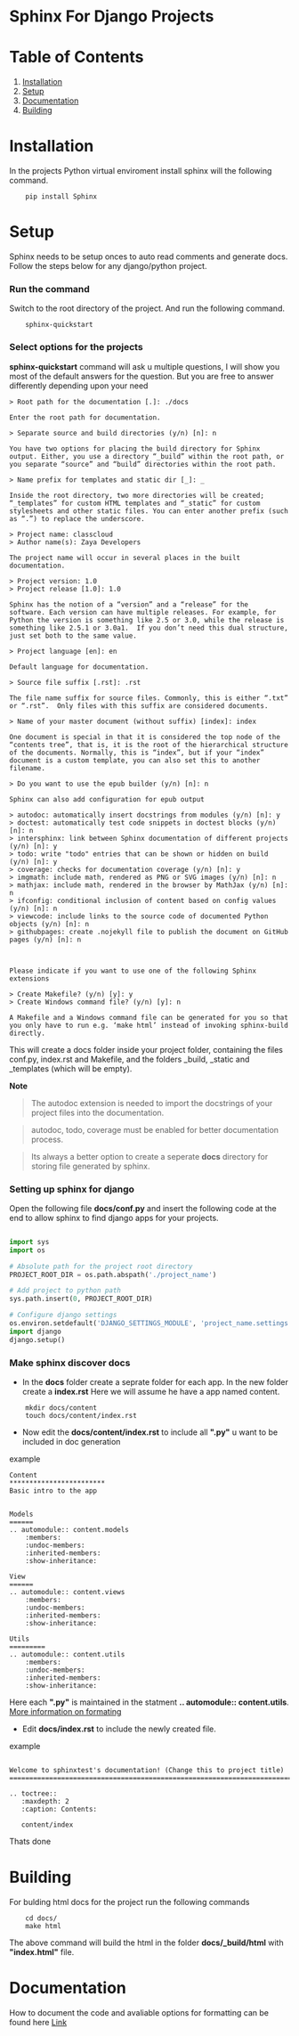 # Sphinx For Django Projects


# Table of Contents
1. [Installation](#installation)
2. [Setup](#setup)
3. [Documentation](#documentation)
4. [Building](#building)

# Installation

In the projects Python virtual enviroment install sphinx will the following command.

```shell
	pip install Sphinx
```

# Setup
Sphinx needs to be setup onces to auto read comments and generate docs. Follow the steps below for any django/python project.

### Run the command
Switch to the root directory of the project. And run the following command.
```
	sphinx-quickstart
```
### Select options for the projects
**sphinx-quickstart** command will ask u multiple questions, I will show you most of the default answers for the question. But you are free to answer differently depending upon your need


```
> Root path for the documentation [.]: ./docs

Enter the root path for documentation.
```

```
> Separate source and build directories (y/n) [n]: n

You have two options for placing the build directory for Sphinx output. Either, you use a directory “_build” within the root path, or you separate “source” and “build” directories within the root path.
```
```
> Name prefix for templates and static dir [_]: _

Inside the root directory, two more directories will be created; “_templates” for custom HTML templates and “_static” for custom stylesheets and other static files. You can enter another prefix (such as “.”) to replace the underscore.
```

```
> Project name: classcloud
> Author name(s): Zaya Developers

The project name will occur in several places in the built documentation.
```

```
> Project version: 1.0
> Project release [1.0]: 1.0

Sphinx has the notion of a “version” and a “release” for the
software. Each version can have multiple releases. For example, for
Python the version is something like 2.5 or 3.0, while the release is something like 2.5.1 or 3.0a1.  If you don’t need this dual structure, just set both to the same value.
```

```
> Project language [en]: en

Default language for documentation.

```

```
> Source file suffix [.rst]: .rst

The file name suffix for source files. Commonly, this is either “.txt” or “.rst”.  Only files with this suffix are considered documents.
```

```
> Name of your master document (without suffix) [index]: index

One document is special in that it is considered the top node of the
“contents tree”, that is, it is the root of the hierarchical structure of the documents. Normally, this is “index”, but if your “index” document is a custom template, you can also set this to another filename.
```

```
> Do you want to use the epub builder (y/n) [n]: n

Sphinx can also add configuration for epub output
```

```
> autodoc: automatically insert docstrings from modules (y/n) [n]: y
> doctest: automatically test code snippets in doctest blocks (y/n) [n]: n
> intersphinx: link between Sphinx documentation of different projects (y/n) [n]: y
> todo: write "todo" entries that can be shown or hidden on build (y/n) [n]: y
> coverage: checks for documentation coverage (y/n) [n]: y
> imgmath: include math, rendered as PNG or SVG images (y/n) [n]: n
> mathjax: include math, rendered in the browser by MathJax (y/n) [n]: n
> ifconfig: conditional inclusion of content based on config values (y/n) [n]: n
> viewcode: include links to the source code of documented Python objects (y/n) [n]: n
> githubpages: create .nojekyll file to publish the document on GitHub pages (y/n) [n]: n



Please indicate if you want to use one of the following Sphinx extensions 
```
```
> Create Makefile? (y/n) [y]: y
> Create Windows command file? (y/n) [y]: n

A Makefile and a Windows command file can be generated for you so that you only have to run e.g. ‘make html’ instead of invoking sphinx-build directly.
```

This will create a docs folder inside your project folder, containing the files conf.py, index.rst and Makefile, and the folders _build, _static and _templates (which will be empty).


**Note**
>The autodoc extension is needed to import the docstrings of your project files into the documentation.

>autodoc, todo, coverage must be enabled for better documentation process.

>Its always a better option to create a seperate **docs** directory for storing file generated by sphinx. 


### Setting up sphinx for django

Open the following file **docs/conf.py** and insert the following code at the end to allow sphinx to find django apps for your projects.

```python

import sys
import os

# Absolute path for the project root directory
PROJECT_ROOT_DIR = os.path.abspath('./project_name')

# Add project to python path
sys.path.insert(0, PROJECT_ROOT_DIR)

# Configure django settings
os.environ.setdefault('DJANGO_SETTINGS_MODULE', 'project_name.settings')
import django
django.setup()

```

### Make sphinx discover docs

* In the **docs** folder create a seprate folder for each app. In the new folder create a **index.rst** Here we will assume he have a app named content.

```
	mkdir docs/content
	touch docs/content/index.rst
```

* Now edit the **docs/content/index.rst** to include all **".py"** u want to be included in doc generation

example
```
Content
************************
Basic intro to the app


Models
======
.. automodule:: content.models
    :members:
    :undoc-members:
    :inherited-members:
    :show-inheritance:

View
======
.. automodule:: content.views
    :members:
    :undoc-members:
    :inherited-members:
    :show-inheritance:

Utils
=========
.. automodule:: content.utils
    :members:
    :undoc-members:
    :inherited-members:
    :show-inheritance:
```
Here each **".py"** is maintained in the statment **.. automodule:: content.utils**. 
[More information on formating](https://pythonhosted.org/an_example_pypi_project/sphinx.html)

* Edit **docs/index.rst** to include the newly created file.

example
```

Welcome to sphinxtest's documentation! (Change this to project title)
==========================================================================

.. toctree::
   :maxdepth: 2
   :caption: Contents:

   content/index
```

Thats done

# Building
For bulding html docs for the project run the following commands
```
	cd docs/
	make html
```
The above command will build the html in the folder **docs/_build/html** with **"index.html"** file. 


# Documentation

How to document the code and avaliable options for formatting can be found here [Link](https://thomas-cokelaer.info/tutorials/sphinx/docstring_python.html)

